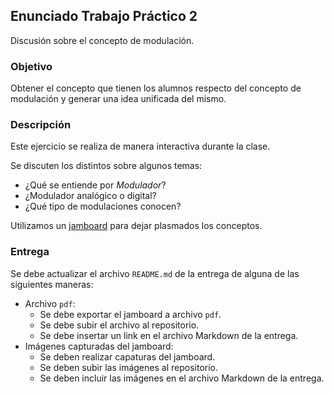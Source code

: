 ## Enunciado Trabajo Práctico 2

Discusión sobre el concepto de modulación.


### Objetivo

Obtener el concepto que tienen los alumnos respecto del concepto de modulación y
generar una idea unificada del mismo.


### Descripción

Este ejercicio se realiza de manera interactiva durante la clase.

Se discuten los distintos sobre algunos temas:
- ¿Qué se entiende por *Modulador*?
- ¿Modulador analógico o digital?
- ¿Qué tipo de modulaciones conocen?

Utilizamos un
[jamboard](https://jamboard.google.com/d/1AarmPf-l9eZZJRaBKA3qGEfMvxZMpHlwzGKg-E6Ov7Q/edit?usp=sharing)
para dejar plasmados los conceptos.


### Entrega

Se debe actualizar el archivo `README.md` de la entrega de alguna de las
siguientes maneras:
- Archivo `pdf`:
    - Se debe exportar el jamboard a  archivo `pdf`.
    - Se debe subir el archivo al repositorio.
    - Se debe insertar un link en el archivo Markdown de la entrega.
- Imágenes capturadas del jamboard:
    - Se deben realizar capaturas del jamboard.
    - Se deben subir las imágenes al repositorio.
    - Se deben incluir las imágenes en el archivo Markdown de la entrega.

